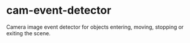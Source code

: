 # cam-event-detector
Camera image event detector for objects entering, moving, stopping or exiting the scene.
